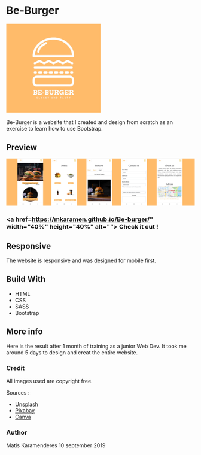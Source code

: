 # Be-Burger

<img src="assets/img/nobug.jpg" width="50%" height="50%" />

Be-Burger is a website that I created and design from scratch as an exercise to learn how to use Bootstrap.

## Preview

<img src="ScreenshotApp/README_img.jpg">

### <a href=https://mkaramen.github.io/Be-burger/" width="40%" height="40%" alt=""> Check it out ! </a>

## Responsive

The website is responsive and was designed for mobile first.

## Build With

<ul> 
    <li>HTML</li>
    <li>CSS</li>
    <li>SASS</li>
    <li>Bootstrap</li>
</ul>

## More info

Here is the result after 1 month of training as a junior Web Dev. It took me around 5 days to design and creat the entire website.

### Credit

All images used are copyright free.

Sources :

<ul>
    <li><a href="https://unsplash.com/">Unsplash</a></li>
    <li><a href="https://pixabay.com/">Pixabay</a></li>
    <li><a href="https://www.canva.com/create/logos/">Canva</a></li>
</ul>

### Author

Matis Karamenderes
10 september 2019
